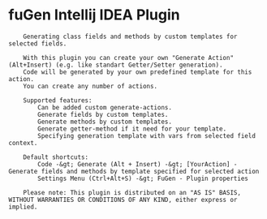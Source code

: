 fuGen Intellij IDEA Plugin
=====
        Generating class fields and methods by custom templates for selected fields.

        With this plugin you can create your own "Generate Action" (Alt+Insert) (e.g. like standart Getter/Setter generation).
        Code will be generated by your own predefined template for this action.
        You can create any number of actions.

        Supported features:
            Can be added custom generate-actions.
            Generate fields by custom templates.
            Generate methods by custom templates.
            Generate getter-method if it need for your template.
            Specifying generation template with vars from selected field context.

        Default shortcuts:
            Code -&gt; Generate (Alt + Insert) -&gt; [YourAction] - Generate fields and methods by template specified for selected action
            Settings Menu (Ctrl+Alt+S) -&gt; FuGen - Plugin properties
        
        Please note: This plugin is distributed on an "AS IS" BASIS, WITHOUT WARRANTIES OR CONDITIONS OF ANY KIND, either express or implied.
 